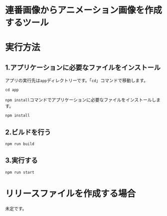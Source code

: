 # 連番画像からアニメーション画像を作成するツール

# 実行方法

## 1.アプリケーションに必要なファイルをインストール

アプリの実行先は`app`ディレクトリーです。「`cd`」コマンドで移動します。

```
cd app
```

`npm install`コマンドでアプリケーションに必要なファイルをインストールします。
```
npm install
```

## 2.ビルドを行う

```
npm run build
```

## 3.実行する

```
npm run start
```

# リリースファイルを作成する場合

未定です。